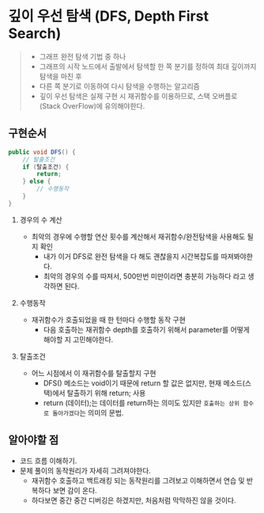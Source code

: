 # 깊이 우선 탐색 (DFS, Depth First Search)

> - 그래프 완전 탐색 기법 중 하나
> - 그래프의 시작 노드에서 출발에서 탐색할 한 쪽 분기를 정하여 최대 깊이까지 탐색을 마친 후 
> - 다른 쪽 분기로 이동하여 다시 탐색을 수행하는 알고리즘
> - 깊이 우선 탐색은 실제 구현 시 재귀함수를 이용하므로, 스택 오버플로(Stack OverFlow)에 유의해야한다. 


## 구현순서
```java
public void DFS() {
    // 탈출조건
    if (탈출조건) {
        return;
    } else {
        // 수행동작
    }               
}     
```
1. 경우의 수 계산
   - 최악의 경우에 수행할 연산 횟수를 계산해서 재귀함수/완전탐색을 사용해도 될지 확인
     - 내가 이거 DFS로 완전 탐색을 다 해도 괜찮을지 시간복잡도를 따져봐야한다.
     - 최악의 경우의 수를 따져서, 500만번 미만이라면 충분히 가능하다 라고 생각하면 된다.

2. 수행동작
   - 재귀함수가 호출되었을 때 한 턴마다 수행할 동작 구현
     - 다음 호출하는 재귀함수 depth를 호출하기 위해서 parameter를 어떻게 해야할 지 고민해야한다.

3. 탈출조건
   - 어느 시점에서 이 재귀함수를 탈출할지 구현
     - DFS() 메소드는 void이기 때문에 return 할 값은 없지만, 현재 메소드(스택)에서 탈출하기 위해 return; 사용
     - return (데이터);는 데이터를 return하는 의미도 있지만 `호출하는 상위 함수로 돌아가겠다`는 의미의 문법.


## 알아야할 점
- 코드 흐름 이해하기.
- 문제 풀이의 동작원리가 자세히 그려져야한다.
  - 재귀함수 호출하고 백트래킹 되는 동작원리를 그려보고 이해하면서 연습 및 반복하다 보면 감이 온다. 
  - 하다보면 중간 중간 디버깅은 하겠지만, 처음처럼 막막하진 않을 것이다. 